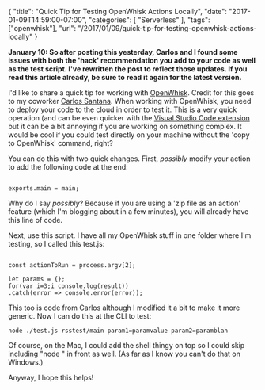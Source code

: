 
{
	"title": "Quick Tip for Testing OpenWhisk Actions Locally",
	"date": "2017-01-09T14:59:00-07:00",
	"categories": [
		"Serverless"
	],
	"tags": ["openwhisk"],
	"url": "/2017/01/09/quick-tip-for-testing-openwhisk-actions-locally"
}

<strong>January 10: So after posting this yesterday, Carlos and I found some issues with both the 'hack' recommendation you add to your
code as well as the test script. I've rewritten the post to reflect those updates. If you read this article already, be sure to read it
again for the latest version.</strong>

I'd like to share a quick tip for working with [OpenWhisk](https://developer.ibm.com/openwhisk/). Credit for this goes to my coworker
[Carlos Santana](https://twitter.com/csantanapr?lang=en). When working with OpenWhisk, you need to deploy your code to the cloud
in order to test it. This is a very quick operation (and can be even quicker with the [Visual Studio Code extension](https://github.com/openwhisk/openwhisk-vscode) but it
can be a bit annoying if you are working on something complex. It would be cool if you could test directly on your machine without the 
'copy to OpenWhisk' command, right?

You can do this with two quick changes. First, *possibly* modify your action to add the following code at the end:

<pre><code class="language-javascript">
exports.main = main;
</code></pre>

Why do I say *possibly*? Because if you are using a 'zip file as an action' feature (which I'm blogging about in a few minutes), you will already have this
line of code. 

Next, use this script. I have all my OpenWhisk stuff in one folder where I'm testing, so I called this test.js:

<pre><code class="language-javascript">
const actionToRun = process.argv[2];

let params = {};
for(var i=3;i<process.argv.length;i++) {
	let [name,value] = process.argv[i].split('=');
	params[name] = value;
}

const action = require(actionToRun).main;

let result = action(params);
Promise.resolve(result).then(result => console.log(result))
.catch(error => console.error(error));
</code></pre>

This too is code from Carlos although I modified it a bit to make it more generic. Now I can do this at the CLI to test:

	node ./test.js rsstest/main param1=paramvalue param2=paramblah

Of course, on the Mac, I could add the shell thingy on top so I could skip including "node " in front as well. (As far as I know you can't
do that on Windows.)

Anyway, I hope this helps!
